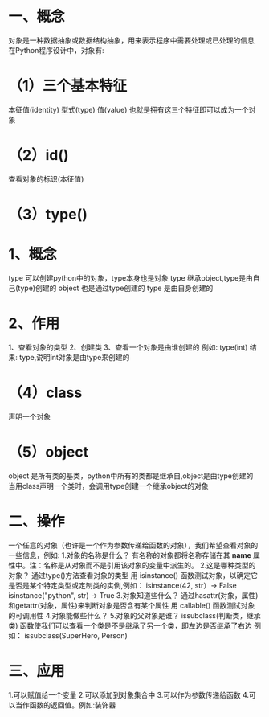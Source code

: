 # 一、概念
  对象是一种数据抽象或数据结构抽象，用来表示程序中需要处理或已处理的信息
  在Python程序设计中，对象有:
# （1）三个基本特征
  本征值(identity)
  型式(type)
  值(value)
  也就是拥有这三个特征即可以成为一个对象
# （2）id()
  查看对象的标识(本征值)
# （3）type()
  # 1、概念
  type 可以创建python中的对象，type本身也是对象
  type 继承object,type是由自己(type)创建的
  object 也是通过type创建的
  type 是由自身创建的
  # 2、作用
  1、查看对象的类型
  2、创建类
  3、查看一个对象是由谁创建的
  例如:
  type(int)
  结果: type,说明int对象是由type来创建的
# （4）class
  声明一个对象
# （5）object
  object 是所有类的基类，python中所有的类都是继承自,object是由type创建的
  当用class声明一个类时，会调用type创建一个继承object的对象

# 二、操作
一个任意的对象（也许是一个作为参数传递给函数的对象），我们希望查看对象的一些信息，例如:
1.对象的名称是什么？
  有名称的对象都将名称存储在其 __name__ 属性中。注：名称是从对象而不是引用该对象的变量中派生的。
2.这是哪种类型的对象？
  通过type()方法查看对象的类型
  用 isinstance() 函数测试对象，以确定它是否是某个特定类型或定制类的实例,例如：
  isinstance(42, str）-> False
  isinstance("python", str) -> True
3.对象知道些什么？
  通过hasattr(对象，属性)和getattr(对象，属性)来判断对象是否含有某个属性
  用 callable() 函数测试对象的可调用性
4.对象能做些什么？
5.对象的父对象是谁？
  issubclass(判断类，继承类) 函数使我们可以查看一个类是不是继承了另一个类，即左边是否继承了右边
  例如：
  issubclass(SuperHero, Person)

# 三、应用
1.可以赋值给一个变量
2.可以添加到对象集合中
3.可以作为参数传递给函数
4.可以当作函数的返回值。例如:装饰器


